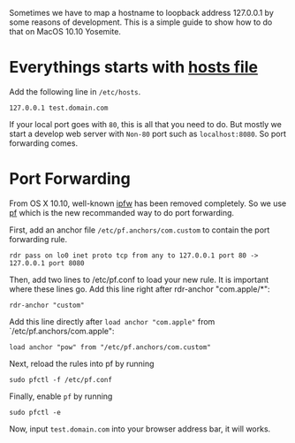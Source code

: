 Sometimes we have to map a hostname to loopback address 127.0.0.1
by some reasons of development. This is a simple guide to show how
to do that on MacOS 10.10 Yosemite.

# Everythings starts with [hosts file](https://en.wikipedia.org/wiki/Hosts_(file))

Add the following line in `/etc/hosts`.

    127.0.0.1 test.domain.com

If your local port goes with `80`, this is all that you need to do.
But mostly we start a develop web server with `Non-80` port such as
`localhost:8080`. So port forwarding comes.

# Port Forwarding

From OS X 10.10, well-known [ipfw](https://en.wikipedia.org/wiki/Ipfirewall#cite_note-2) has been removed completely. So we
use [pf](https://developer.apple.com/library/mac/documentation/Darwin/Reference/ManPages/man5/pf.conf.5.html) which is the new recommanded way to do port forwarding.

First, add an anchor file `/etc/pf.anchors/com.custom` to contain the
port forwarding rule.

    rdr pass on lo0 inet proto tcp from any to 127.0.0.1 port 80 -> 127.0.0.1 port 8080

Then, add two lines to /etc/pf.conf to load your new rule.
It is important where these lines go.
Add this line right after rdr-anchor "com.apple/\*":

    rdr-anchor "custom"

Add this line directly after `load anchor "com.apple"` from `/etc/pf.anchors/com.apple":

    load anchor "pow" from "/etc/pf.anchors/com.custom"

Next, reload the rules into pf by running

    sudo pfctl -f /etc/pf.conf

Finally, enable `pf` by running

    sudo pfctl -e

Now, input `test.domain.com` into your browser address bar, it will works.
